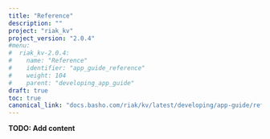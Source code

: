 ```yaml
---
title: "Reference"
description: ""
project: "riak_kv"
project_version: "2.0.4"
#menu:
#  riak_kv-2.0.4:
#    name: "Reference"
#    identifier: "app_guide_reference"
#    weight: 104
#    parent: "developing_app_guide"
draft: true
toc: true
canonical_link: "docs.basho.com/riak/kv/latest/developing/app-guide/reference.md"
---
```


**TODO: Add content**
